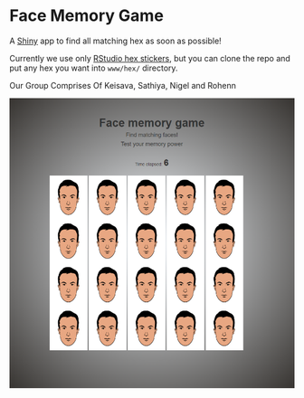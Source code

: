 # Face Memory Game

A [Shiny](https://github.com/rstudio/shiny) app to find all matching hex as soon as possible!


Currently we use only [RStudio hex stickers](https://github.com/rstudio/hex-stickers), but you can clone the repo and put any hex you want into `www/hex/` directory.

Our Group Comprises Of Keisava, Sathiya, Nigel and Rohenn



![alt text](https://github.com/sathya5401/face-memory-game/blob/master/face%20interafce.png)
